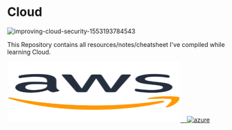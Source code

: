 # Cloud

![improving-cloud-security-1553193784543](https://image.chitra.live/api/v1/wps/cc848ad/b64c5d93-25ef-4866-84f7-1391bc09f39e/8/three-clouds-679x419.png)

This Repository contains all resources/notes/cheatsheet I've compiled while learning Cloud. 
<p align="left"> 
  <a href="./AWS">
    <img src="https://raw.githubusercontent.com/devicons/devicon/master/icons/amazonwebservices/amazonwebservices-original-wordmark.svg" alt="aws" width="400" height="140"/> &ensp; 
  </a>
  <a href="./Microsoft%20Azure">
     <img src="https://www.vectorlogo.zone/logos/microsoft_azure/microsoft_azure-icon.svg" alt="azure" width="400" height="140"/>
  </a>
</p>


